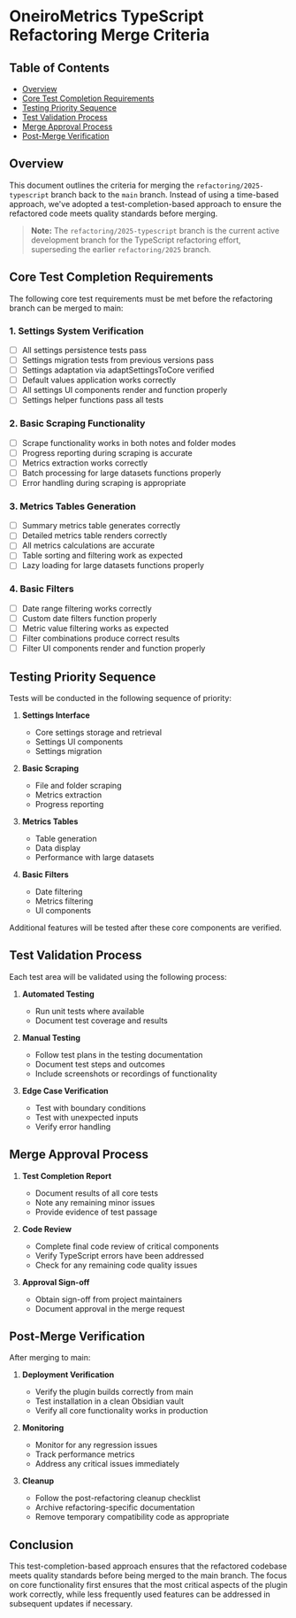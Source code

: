 # OneiroMetrics TypeScript Refactoring Merge Criteria

## Table of Contents
- [Overview](#overview)
- [Core Test Completion Requirements](#core-test-completion-requirements)
- [Testing Priority Sequence](#testing-priority-sequence)
- [Test Validation Process](#test-validation-process)
- [Merge Approval Process](#merge-approval-process)
- [Post-Merge Verification](#post-merge-verification)

## Overview

This document outlines the criteria for merging the `refactoring/2025-typescript` branch back to the `main` branch. Instead of using a time-based approach, we've adopted a test-completion-based approach to ensure the refactored code meets quality standards before merging.

> **Note:** The `refactoring/2025-typescript` branch is the current active development branch for the TypeScript refactoring effort, superseding the earlier `refactoring/2025` branch.

## Core Test Completion Requirements

The following core test requirements must be met before the refactoring branch can be merged to main:

### 1. Settings System Verification
- [ ] All settings persistence tests pass
- [ ] Settings migration tests from previous versions pass
- [ ] Settings adaptation via adaptSettingsToCore verified
- [ ] Default values application works correctly
- [ ] All settings UI components render and function properly
- [ ] Settings helper functions pass all tests

### 2. Basic Scraping Functionality
- [ ] Scrape functionality works in both notes and folder modes
- [ ] Progress reporting during scraping is accurate
- [ ] Metrics extraction works correctly
- [ ] Batch processing for large datasets functions properly
- [ ] Error handling during scraping is appropriate

### 3. Metrics Tables Generation
- [ ] Summary metrics table generates correctly
- [ ] Detailed metrics table renders correctly
- [ ] All metrics calculations are accurate
- [ ] Table sorting and filtering work as expected
- [ ] Lazy loading for large datasets functions properly

### 4. Basic Filters
- [ ] Date range filtering works correctly
- [ ] Custom date filters function properly
- [ ] Metric value filtering works as expected
- [ ] Filter combinations produce correct results
- [ ] Filter UI components render and function properly

## Testing Priority Sequence

Tests will be conducted in the following sequence of priority:

1. **Settings Interface**
   - Core settings storage and retrieval
   - Settings UI components
   - Settings migration

2. **Basic Scraping**
   - File and folder scraping
   - Metrics extraction
   - Progress reporting

3. **Metrics Tables**
   - Table generation
   - Data display
   - Performance with large datasets

4. **Basic Filters**
   - Date filtering
   - Metrics filtering
   - UI components

Additional features will be tested after these core components are verified.

## Test Validation Process

Each test area will be validated using the following process:

1. **Automated Testing**
   - Run unit tests where available
   - Document test coverage and results

2. **Manual Testing**
   - Follow test plans in the testing documentation
   - Document test steps and outcomes
   - Include screenshots or recordings of functionality

3. **Edge Case Verification**
   - Test with boundary conditions
   - Test with unexpected inputs
   - Verify error handling

## Merge Approval Process

1. **Test Completion Report**
   - Document results of all core tests
   - Note any remaining minor issues
   - Provide evidence of test passage

2. **Code Review**
   - Complete final code review of critical components
   - Verify TypeScript errors have been addressed
   - Check for any remaining code quality issues

3. **Approval Sign-off**
   - Obtain sign-off from project maintainers
   - Document approval in the merge request

## Post-Merge Verification

After merging to main:

1. **Deployment Verification**
   - Verify the plugin builds correctly from main
   - Test installation in a clean Obsidian vault
   - Verify all core functionality works in production

2. **Monitoring**
   - Monitor for any regression issues
   - Track performance metrics
   - Address any critical issues immediately

3. **Cleanup**
   - Follow the post-refactoring cleanup checklist
   - Archive refactoring-specific documentation
   - Remove temporary compatibility code as appropriate

## Conclusion

This test-completion-based approach ensures that the refactored codebase meets quality standards before being merged to the main branch. The focus on core functionality first ensures that the most critical aspects of the plugin work correctly, while less frequently used features can be addressed in subsequent updates if necessary. 